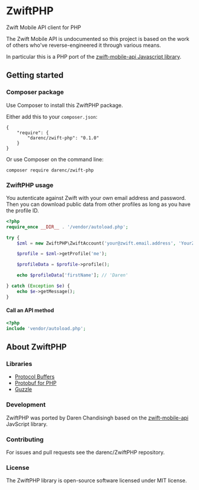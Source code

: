 ZwiftPHP
========

Zwift Mobile API client for PHP

The Zwift Mobile API is undocumented so this project is based on the work of others who've reverse-engineered it through various means.

In particular this is a PHP port of the [zwift-mobile-api Javascript library](https://github.com/Ogadai/zwift-mobile-api).

## Getting started

### Composer package
Use Composer to install this ZwiftPHP package.

Either add this to your `composer.json`:

```
{
    "require": {
        "darenc/zwift-php": "0.1.0"
    }
}
```

Or use Composer on the command line:

```
composer require darenc/zwift-php
```

### ZwiftPHP usage

You autenticate against Zwift with your own email address and password. Then you can download public
data from other profiles as long as you have the profile ID. 

```php
<?php
require_once __DIR__ . '/vendor/autoload.php';

try {
    $zml = new ZwiftPHP\ZwiftAccount('your@zwift.email.address', 'YourZwiftPassword');

    $profile = $zml->getProfile('me');

    $profileData = $profile->profile();

    echo $profileData['firstName']; // 'Daren'

} catch (Exception $e) {
    echo $e->getMessage();
}
```

#### Call an API method
```php
<?php
include 'vendor/autoload.php';

```

## About ZwiftPHP
### Libraries
- [Protocol Buffers](https://github.com/google/protobuf)
- [Protobuf for PHP](https://github.com/protobuf-php/protobuf)
- [Guzzle](http://docs.guzzlephp.org/en/stable/)

### Development
ZwiftPHP was ported by Daren Chandisingh based on the [zwift-mobile-api](https://github.com/Ogadai/zwift-mobile-api) JavScript library.

### Contributing
For issues and pull requests see the darenc/ZwiftPHP repository.

### License
The ZwiftPHP library is open-source software licensed under MIT license.


